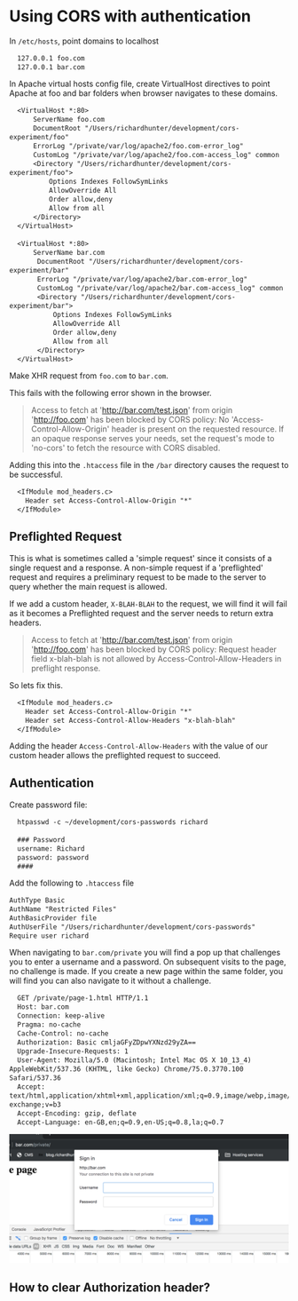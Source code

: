 # Using CORS with authentication

In `/etc/hosts`, point domains to localhost

```
  127.0.0.1 foo.com 
  127.0.0.1 bar.com 
```
In Apache virtual hosts config file, create VirtualHost directives to point Apache at foo and bar folders when browser navigates to these domains.

```
  <VirtualHost *:80>
      ServerName foo.com
      DocumentRoot "/Users/richardhunter/development/cors-experiment/foo"
      ErrorLog "/private/var/log/apache2/foo.com-error_log"
      CustomLog "/private/var/log/apache2/foo.com-access_log" common
      <Directory "/Users/richardhunter/development/cors-experiment/foo">
          Options Indexes FollowSymLinks
          AllowOverride All
          Order allow,deny
          Allow from all
      </Directory>
  </VirtualHost>
 
  <VirtualHost *:80>
      ServerName bar.com
       DocumentRoot "/Users/richardhunter/development/cors-experiment/bar"
       ErrorLog "/private/var/log/apache2/bar.com-error_log"
       CustomLog "/private/var/log/apache2/bar.com-access_log" common
       <Directory "/Users/richardhunter/development/cors-experiment/bar">
           Options Indexes FollowSymLinks
           AllowOverride All
           Order allow,deny
           Allow from all
       </Directory>
  </VirtualHost>

```

Make XHR request from `foo.com` to `bar.com`.

This fails with the following error shown in the browser.

> Access to fetch at 'http://bar.com/test.json' from origin 'http://foo.com' has been blocked by CORS policy: No 'Access-Control-Allow-Origin' header is present on the requested resource. If an opaque response serves your needs, set the request's mode to 'no-cors' to fetch the resource with CORS disabled.

Adding this into the `.htaccess` file in the `/bar` directory causes the request to be successful.

```
  <IfModule mod_headers.c>
    Header set Access-Control-Allow-Origin "*"
  </IfModule>
```

## Preflighted Request
This is what is sometimes called a 'simple request' since it consists of a single request and a response. A non-simple request if a 'preflighted' request and requires a preliminary request to be made to the server to query whether the main request is allowed.

If we add a custom header, `X-BLAH-BLAH` to the request, we will find it will fail as it becomes a Preflighted request and the server needs to return extra headers.

> Access to fetch at 'http://bar.com/test.json' from origin 'http://foo.com' has been blocked by CORS policy: Request header field x-blah-blah is not allowed by Access-Control-Allow-Headers in preflight response.

So lets fix this.

```
  <IfModule mod_headers.c>
    Header set Access-Control-Allow-Origin "*"
    Header set Access-Control-Allow-Headers "x-blah-blah"
  </IfModule>
```
Adding the header `Access-Control-Allow-Headers` with the value of our custom header allows the preflighted request to succeed.

## Authentication

Create password file:

```
  htpasswd -c ~/development/cors-passwords richard

  ### Password
  username: Richard
  password: password
  ####

```
Add the following to `.htaccess` file
```
AuthType Basic
AuthName "Restricted Files"
AuthBasicProvider file
AuthUserFile "/Users/richardhunter/development/cors-passwords"
Require user richard
```

When navigating to `bar.com/private` you will find a pop up that challenges you to enter a username and a password. On subsequent visits to the page, no challenge is made.
If you create a new page within the same folder, you will find you can also navigate to it without a challenge.

```
  GET /private/page-1.html HTTP/1.1
  Host: bar.com
  Connection: keep-alive
  Pragma: no-cache
  Cache-Control: no-cache
  Authorization: Basic cmljaGFyZDpwYXNzd29yZA==
  Upgrade-Insecure-Requests: 1
  User-Agent: Mozilla/5.0 (Macintosh; Intel Mac OS X 10_13_4) AppleWebKit/537.36 (KHTML, like Gecko) Chrome/75.0.3770.100 Safari/537.36
  Accept: text/html,application/xhtml+xml,application/xml;q=0.9,image/webp,image/apng,*/*;q=0.8,application/signed-exchange;v=b3
  Accept-Encoding: gzip, deflate
  Accept-Language: en-GB,en;q=0.9,en-US;q=0.8,la;q=0.7
```

![alt text](challenge-pop-up.png)
## How to clear Authorization header?
